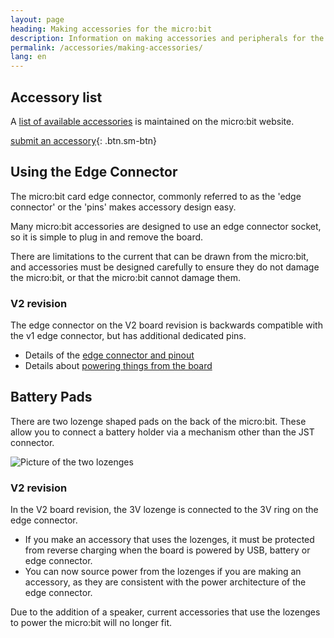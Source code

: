 ```yaml
---
layout: page
heading: Making accessories for the micro:bit
description: Information on making accessories and peripherals for the  micro:bit
permalink: /accessories/making-accessories/
lang: en
---
```


## Accessory list

A [list of available accessories](https://microbit.org/buy/accessories/) is maintained on the micro:bit website.

[submit an accessory](https://form.jotformeu.com/83453273451355){: .btn.sm-btn}

## Using the Edge Connector

The micro:bit card edge connector, commonly referred to as the 'edge connector' or the 'pins' makes accessory design easy.

Many micro:bit accessories are designed to use an edge connector socket, so it is simple to plug in and remove the board.

There are limitations to the current that can be drawn from the micro:bit, and accessories must be designed carefully to ensure they do not damage the micro:bit, or that the micro:bit cannot damage them.

### V2 revision
The edge connector on the <span class="V2">V2</span> board revision is backwards compatible with the <span class="v1">v1</span> edge connector, but has additional dedicated pins.

* Details of the [edge connector and pinout](/hardware/edgeconnector)
* Details about [powering things from the board](/hardware/powersupply)

## Battery Pads

There are two lozenge shaped pads on the back of the micro:bit. These allow you to connect a battery holder via a mechanism other than the JST connector.


![Picture of the two lozenges](/docs/accessories/assets/making-accessories-d7c25.png)

### V2 revision
In the <span class="v2">V2</span> board revision, the 3V lozenge is connected to the 3V ring on the edge connector.

- If you make an accessory that uses the lozenges, it must be protected from reverse charging when the board is powered by USB, battery or edge connector.
- You can now source power from the lozenges if you are making an accessory, as they are consistent with the power architecture of the edge connector.

Due to the addition of a speaker, current accessories that use the lozenges to power the micro:bit will no longer fit.


